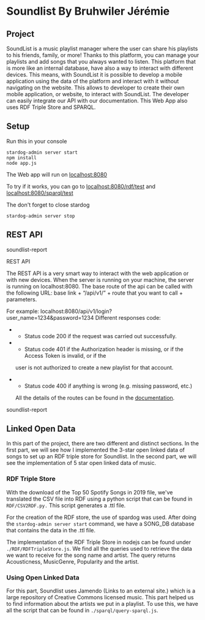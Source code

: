 
# Soundlist By Bruhwiler Jérémie

## Project

SoundList is a music playlist manager where the user can share his playlists to his friends, family, or more! Thanks to this platform, you can manage your playlists and add songs that you always wanted to listen. This platform that is more like an internal database, have also a way to interact with different devices. This means, with SoundList it is possible to develop a mobile application using the data of the platform and interact with it without navigating on the website. This allows to developer to create their own mobile application, or website, to interact with SoundList. The developer can easily integrate our API with our documentation.
This Web App also uses RDF Triple Store and SPARQL.

## Setup
Run this in your console

    stardog-admin server start
    npm install
    node app.js

The Web app will run on [localhost:8080](localhost:8080)

To try if it works, you can go to [localhost:8080/rdf/test](localhost:8080/rdf/test) and [localhost:8080/sparql/test](localhost:8080/sparql/test) 

The don't forget to close stardog

    stardog-admin server stop

## REST API
soundlist-report

REST API

The REST API is a very smart way to interact with the web application or with new devices. When the server is running on your machine, the server is running on localhost:8080. The base route of the api can be called with the following URL: base link + “/api/v1/” + route that you want to call + parameters.

For example: localhost:8080/api/v1/login?user_name=1234&password=1234 Different responses code:

-   - Status code 200 if the request was carried out successfully.
    
-   - Status code 401 if the Authorization header is missing, or if the Access Token is invalid, or if the
    
    user is not authorized to create a new playlist for that account.
    
-   - Status code 400 if anything is wrong (e.g. missing password, etc.)
    
    All the details of the routes can be found in the [documentation](https://documenter.getpostman.com/view/5496386/SzYUZg9M?version=latest).

soundlist-report

## Linked Open Data

In this part of the project, there are two different and distinct sections. In the first part, we will see how I implemented the 3-star open linked data of songs to set up an RDF triple store for Soundlist. In the second part, we will see the implementation of 5 star open linked data of music.

### RDF Triple Store

With the download of the Top 50 Spotify Songs in 2019 file, we've translated the CSV file into RDF using a python script that can be found in `RDF/CSV2RDF.py.` This script generates a .ttl file.

For the creation of the RDF store, the use of spardog was used. After doing the 
`stardog-admin server start` command, we have a SONG_DB database that contains the data in the .ttl file.

The implementation of the RDF Triple Store in nodejs can be found under `./RDF/RDFTripleStore.js`. We find all the queries used to retrieve the data we want to receive for the song name and artist. The query returns Acousticness, MusicGenre, Popularity and the artist.

### Using Open Linked Data

For this part, Soundlist uses Jamendo (Links to an external site.) which is a large repository of Creative Commons licensed music. This part helped us to find information about the artists we put in a playlist. To use this, we have all the script that can be found in `./sparql/query-sparql.js`.
